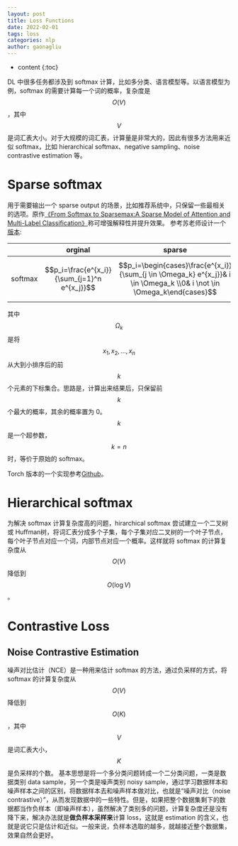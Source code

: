 ```yaml
---
layout: post
title: Loss Functions
date: 2022-02-01
tags: loss
categories: nlp
author: gaonagliu
---
```

* content
{:toc}


DL 中很多任务都涉及到 softmax 计算，比如多分类、语言模型等。以语言模型为例，softmax 的需要计算每一个词的概率，复杂度是 $$O(V)$$，其中 $$V$$ 是词汇表大小。对于大规模的词汇表，计算量是非常大的，因此有很多方法用来近似 softmax，比如 hierarchical softmax、negative sampling、noise contrastive estimation 等。




# Sparse softmax <span id='sparse-softmax'> </span>

用于需要输出一个 sparse output 的场景，比如推荐系统中，只保留一些最相关的选项。原作[《From Softmax to Sparsemax:A Sparse Model of Attention and Multi-Label Classification》](https://arxiv.org/pdf/1602.02068.pdf)称可增强解释性并提升效果。 参考苏老师设计一个[版本](https://spaces.ac.cn/archives/8046/comment-page-2):

||orginal|sparse|
|---|---|---|
|softmax|$$p_i=\frac{e^{x_i}}{\sum_{j=1}^n e^{x_j}}$$|$$p_i=\begin{cases}\frac{e^{x_i}}{\sum_{j \in \Omega_k} e^{x_j}}& i \in \Omega_k \\0& i \not \in \Omega_k\end{cases}$$|

其中 $$\Omega_k$$ 是将 $$x_1, x_2, ..., x_n$$ 从大到小排序后的前 $$k$$ 个元素的下标集合。思路是，计算出来结果后，只保留前 $$k$$ 个最大的概率，其余的概率置为 0。$$k$$ 是一个超参数，$$k=n$$时，等价于原始的 softmax。

Torch 版本的一个实现参考[Github](https://github.com/KrisKorrel/sparsemax-pytorch/blob/master/sparsemax.py)。


# Hierarchical softmax <span id='hierarchical-softmax'> </span>
为解决 softmax 计算复杂度高的问题，hirarchical softmax 尝试建立一个二叉树或 Huffman树，将词汇表分成多个子集，每个子集对应二叉树的一个叶子节点，每个叶子节点对应一个词，内部节点对应一个概率。这样就将 softmax 的计算复杂度从 $$O(V)$$ 降低到 $$O(\log V)$$。



# Contrastive Loss

## Noise Contrastive Estimation
噪声对比估计（NCE）是一种用来估计 softmax 的方法，通过负采样的方式，将 softmax 的计算复杂度从 $$O(V)$$ 降低到 $$O(K)$$，其中 $$V$$ 是词汇表大小，$$K$$ 是负采样的个数。
基本思想是将一个多分类问题转成一个二分类问题，一类是数据类别 data sample，另一个类是噪声类别 noisy sample，通过学习数据样本和噪声样本之间的区别，将数据样本去和噪声样本做对比，也就是“噪声对比（noise contrastive）”，从而发现数据中的一些特性。但是，如果把整个数据集剩下的数据都当作负样本（即噪声样本），虽然解决了类别多的问题，计算复杂度还是没有降下来，解决办法就是**做负样本采样来**计算 loss，这就是 estimation 的含义，也就是说它只是估计和近似。一般来说，负样本选取的越多，就越接近整个数据集，效果自然会更好。

